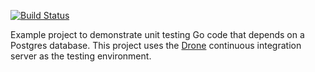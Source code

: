 [![Build Status](http://beta.drone.io/api/badges/drone-demos/drone-go-postgres/status.svg)](http://beta.drone.io/drone-demos/drone-go-postgres)


Example project to demonstrate unit testing Go code that depends on a Postgres database. This project uses the [Drone](https://github.com/drone/drone) continuous integration server as the testing environment.

